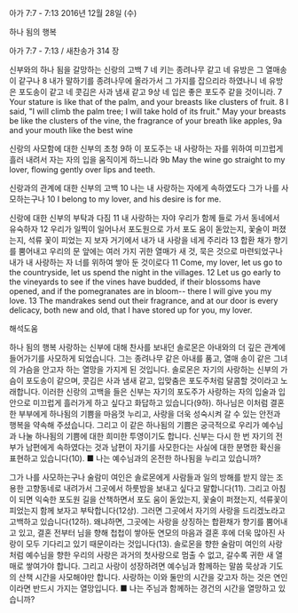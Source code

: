 아가 7:7 - 7:13 
2016년 12월 28일 (수)

하나 됨의 행복



아가 7:7 - 7:13 / 새찬송가 314 장


신부와의 하나 됨을 갈망하는 신랑의 고백
7 네 키는 종려나무 같고 네 유방은 그 열매송이 같구나 8 내가 말하기를 종려나무에 올라가서 그 가지를 잡으리라 하였나니 네 유방은 포도송이 같고 네 콧김은 사과 냄새 같고 9상 네 입은 좋은 포도주 같을 것이니라.
7 Your stature is like that of the palm, and your breasts like clusters of fruit. 8 I said, "I will climb the palm tree; I will take hold of its fruit." May your breasts be like the clusters of the vine, the fragrance of your breath like apples, 9a and your mouth like the best wine

신랑의 사모함에 대한 신부의 초청
9하 이 포도주는 내 사랑하는 자를 위하여 미끄럽게 흘러 내려서 자는 자의 입을 움직이게 하느니라
9b May the wine go straight to my lover, flowing gently over lips and teeth.

신랑과의 관계에 대한 신부의 고백
10 나는 내 사랑하는 자에게 속하였도다 그가 나를 사모하는구나
10 I belong to my lover, and his desire is for me. 

신랑에 대한 신부의 부탁과 다짐
11 내 사랑하는 자야 우리가 함께 들로 가서 동네에서 유숙하자 12 우리가 일찍이 일어나서 포도원으로 가서 포도 움이 돋았는지, 꽃술이 퍼졌는지, 석류 꽃이 피었는 지 보자 거기에서 내가 내 사랑을 네게 주리라 13 합환 채가 향기를 뿜어내고 우리의 문 앞에는 여러 가지 귀한 열매가 새 것, 묵은 것으로 마련되었구나 내가 내 사랑하는 자 너를 위하여 쌓아 둔 것이로다
11 Come, my lover, let us go to the countryside, let us spend the night in the villages. 12 Let us go early to the vineyards to see if the vines have budded, if their blossoms have opened, and if the pomegranates are in bloom-- there I will give you my love. 13 The mandrakes send out their fragrance, and at our door is every delicacy, both new and old, that I have stored up for you, my lover.

해석도움





하나 됨의 행복 
사랑하는 신부에 대해 찬사를 보내던 솔로몬은 아내와의 더 깊은 관계에 들어가기를 사모하게 되었습니다. 그는 종려나무 같은 아내를 품고, 열매 송이 같은 그녀의 가슴을 안고자 하는 열망을 가지게 된 것입니다. 솔로몬은 자기의 사랑하는 신부의 가슴이 포도송이 같으며, 콧김은 사과 냄새 같고, 입맞춤은 포도주처럼 달콤할 것이라고 노래합니다. 이러한 신랑의 고백을 들은 신부는 자기의 포도주가 사랑하는 자의 입술과 입안으로 미끄럽게 흘러가게 하고 싶다고 화답하고 있습니다(9하). 하나님은 이처럼 결혼한 부부에게 하나됨의 기쁨을 마음껏 누리고, 사랑을 더욱 성숙시켜 갈 수 있는 안전과 행복을 약속해 주셨습니다. 그리고 이 같은 하나됨의 기쁨은 궁극적으로 우리가 예수님과 나눌 하나됨의 기쁨에 대한 희미한 투영이기도 합니다. 신부는 다시 한 번 자기의 전부가 남편에게 속하였다는 것과 남편이 자기를 사모한다는 사실에 대한 분명한 확신을 표현하고 있습니다(10).
■ 나는 예수님과의 온전한 하나됨을 누리고 있습니까?

그가 나를 사모하는구나 
술람미 여인은 솔로몬에게 사람들과 일의 방해를 받지 않는 조용한 고향동네로 내려가서 그곳에서 하룻밤을 보내고 싶다고 말합니다(11). 그리고 아침이 되면 익숙한 포도원 길을 산책하면서 포도 움이 돋았는지, 꽃술이 퍼졌는지, 석류꽃이 피었는지 함께 보자고 부탁합니다(12상). 그러면 그곳에서 자기의 사랑을 드리겠노라고 고백하고 있습니다(12하). 왜냐하면, 그곳에는 사랑을 상징하는 합환채가 향기를 뿜어내고 있고, 결혼 전부터 님을 향해 첩첩이 쌓아둔 연모의 마음과 결혼 후에 더욱 많아진 사랑이 모두 기다리고 있기 때문이라는 것입니다(13). 솔로몬을 향한 술람미 여인의 사랑처럼 예수님을 향한 우리의 사랑은 과거의 첫사랑으로 멈출 수 없고, 갈수록 귀한 새 열매로 쌓여가야 합니다. 그리고 사랑이 성장하려면 예수님과 함께하는 말씀 묵상과 기도의 산책 시간을 사모해야만 합니다. 사랑하는 이와 둘만의 시간을 갖고자 하는 것은 연인이라면 반드시 가지는 열망입니다.
■ 나는 주님과 함께하는 경건의 시간을 열망하고 있습니까?